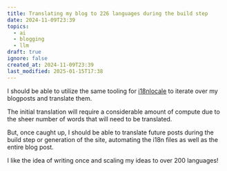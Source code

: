 ```yaml
---
title: Translating my blog to 226 languages during the build step
date: 2024-11-09T23:39
topics:
  - ai
  - blogging
  - llm
draft: true
ignore: false
created_at: 2024-11-09T23:39
last_modified: 2025-01-15T17:38
---
```


I should be able to utilize the same tooling for [i18nlocale](https://i18nlocale.com) to iterate over my blogposts and translate them.

The initial translation will require a considerable amount of compute due to the sheer number of words that will need to be translated.

But, once caught up, I should be able to translate future posts during the build step or generation of the site, automating the i18n files as well as the entire blog post.

I like the idea of writing once and scaling my ideas to over 200 languages!